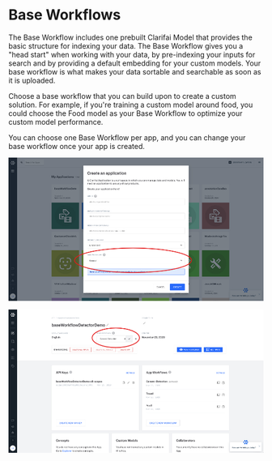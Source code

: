 # Base Workflows

The Base Workflow includes one prebuilt Clarifai Model that provides the basic structure for indexing your data. The Base Workflow gives you a "head start" when working with your data, by pre-indexing your inputs for search and by providing a default embedding for your custom models. Your base workflow is what makes your data sortable and searchable as soon as it is uploaded.

Choose a base workflow that you can build upon to create a custom solution. For example, if you're training a custom model around food, you could choose the Food model as your Base Workflow to optimize your custom model performance.

You can choose one Base Workflow per app, and you can change your base workflow once your app is created.

![Choose your base workflow when you set up your app.](../../.gitbook/assets/baseworkflowsetup.jpg)

![Change your base workflow once an app is created.](../../.gitbook/assets/changebasewkflw.jpg)

